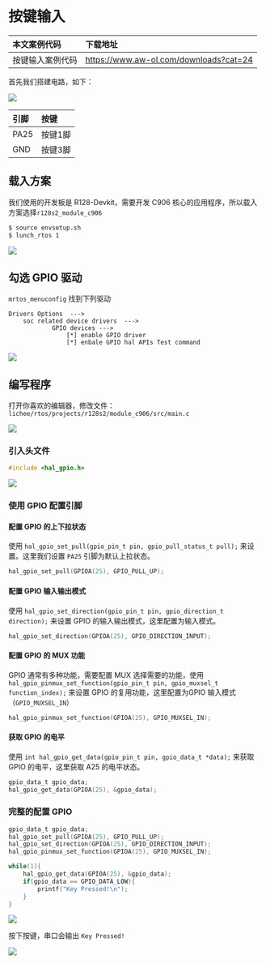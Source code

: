 # 按键输入

| 本文案例代码     | 下载地址                               |
| :--------------- | :------------------------------------- |
| 按键输入案例代码 | https://www.aw-ol.com/downloads?cat=24 |

首先我们搭建电路，如下：

![](http://photos.100ask.net/aw-r128-docs/rtos/demo/part1/chapter2/image1.png)

| 引脚 | 按键    |
| :--- | :------ |
| PA25 | 按键1脚 |
| GND  | 按键3脚 |

## 载入方案

我们使用的开发板是 R128-Devkit，需要开发 C906 核心的应用程序，所以载入方案选择`r128s2_module_c906`

```bash
$ source envsetup.sh 
$ lunch_rtos 1
```

![](http://photos.100ask.net/aw-r128-docs/rtos/demo/part1/chapter2/image2.png)

## 勾选 GPIO 驱动

`mrtos_menuconfig` 找到下列驱动

```
Drivers Options  --->
    soc related device drivers  --->
            GPIO devices --->
                [*] enable GPIO driver
                [*] enbale GPIO hal APIs Test command
```

![](http://photos.100ask.net/aw-r128-docs/rtos/demo/part1/chapter2/image3.png)

## 编写程序

打开你喜欢的编辑器，修改文件：`lichee/rtos/projects/r128s2/module_c906/src/main.c`

![](http://photos.100ask.net/aw-r128-docs/rtos/demo/part1/chapter2/image4.png)

### 引入头文件

```c
#include <hal_gpio.h>
```

![](http://photos.100ask.net/aw-r128-docs/rtos/demo/part1/chapter2/image5.png)

### 使用 GPIO 配置引脚

#### 配置 GPIO 的上下拉状态

使用 `hal_gpio_set_pull(gpio_pin_t pin, gpio_pull_status_t pull);` 来设置。这里我们设置 `PA25` 引脚为默认上拉状态。

```c
hal_gpio_set_pull(GPIOA(25), GPIO_PULL_UP);
```

#### 配置 GPIO 输入输出模式

使用 `hal_gpio_set_direction(gpio_pin_t pin, gpio_direction_t direction);` 来设置 GPIO 的输入输出模式，这里配置为输入模式。

```c
hal_gpio_set_direction(GPIOA(25), GPIO_DIRECTION_INPUT);
```

#### 配置 GPIO 的 MUX 功能

GPIO 通常有多种功能，需要配置 MUX 选择需要的功能，使用 `hal_gpio_pinmux_set_function(gpio_pin_t pin, gpio_muxsel_t function_index);` 来设置 GPIO 的复用功能，这里配置为GPIO 输入模式（`GPIO_MUXSEL_IN`）

```c
hal_gpio_pinmux_set_function(GPIOA(25), GPIO_MUXSEL_IN);
```

#### 获取 GPIO 的电平

使用 `int hal_gpio_get_data(gpio_pin_t pin, gpio_data_t *data);` 来获取 GPIO 的电平，这里获取 A25 的电平状态。

```c
gpio_data_t gpio_data;
hal_gpio_get_data(GPIOA(25), &gpio_data);
```

### 完整的配置 GPIO

```c
gpio_data_t gpio_data;
hal_gpio_set_pull(GPIOA(25), GPIO_PULL_UP);
hal_gpio_set_direction(GPIOA(25), GPIO_DIRECTION_INPUT);
hal_gpio_pinmux_set_function(GPIOA(25), GPIO_MUXSEL_IN);

while(1){
    hal_gpio_get_data(GPIOA(25), &gpio_data);
    if(gpio_data == GPIO_DATA_LOW){
        printf("Key Pressed!\n");
    }
}
```

![](http://photos.100ask.net/aw-r128-docs/rtos/demo/part1/chapter2/image6.png)

按下按键，串口会输出 `Key Pressed!`

![](http://photos.100ask.net/aw-r128-docs/rtos/demo/part1/chapter2/image7.png)